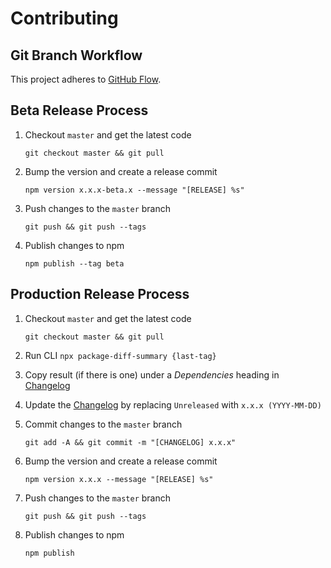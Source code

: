 # Contributing

## Git Branch Workflow

This project adheres to [GitHub Flow](https://guides.github.com/introduction/flow/).

## Beta Release Process

1. Checkout `master` and get the latest code

   ```
   git checkout master && git pull
   ```

1. Bump the version and create a release commit

   ```
   npm version x.x.x-beta.x --message "[RELEASE] %s"
   ```

1. Push changes to the `master` branch

   ```
   git push && git push --tags
   ```

1. Publish changes to npm

   ```
   npm publish --tag beta
   ```

## Production Release Process

1. Checkout `master` and get the latest code

   ```
   git checkout master && git pull
   ```

1. Run CLI `npx package-diff-summary {last-tag}`

1. Copy result (if there is one) under a _Dependencies_ heading in [Changelog](./CHANGELOG.md)

1. Update the [Changelog](./CHANGELOG.md) by replacing `Unreleased` with `x.x.x (YYYY-MM-DD)`

1. Commit changes to the `master` branch

   ```
   git add -A && git commit -m "[CHANGELOG] x.x.x"
   ```

1. Bump the version and create a release commit

   ```
   npm version x.x.x --message "[RELEASE] %s"
   ```

1. Push changes to the `master` branch

   ```
   git push && git push --tags
   ```

1. Publish changes to npm

   ```
   npm publish
   ```
